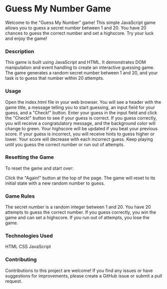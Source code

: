 # Guess My Number Game
<div>
  <p>Welcome to the "Guess My Number" game! This simple JavaScript game allows you to guess a secret number between 1 and 20. You have 20 chances to guess the correct number and set a highscore. Try your luck and enjoy the game!

<h3>Description</h3>
This game is built using JavaScript and HTML. It demonstrates DOM manipulation and event handling to create an interactive guessing game. The game generates a random secret number between 1 and 20, and your task is to guess that number within 20 attempts.

<h3>Usage</h3>
Open the index.html file in your web browser.
You will see a header with the game title, a message telling you to start guessing, an input field for your guess, and a "Check!" button.
Enter your guess in the input field and click the "Check!" button to see if your guess is correct.
If you guess correctly, you will receive a congratulatory message, and the background color will change to green.
Your highscore will be updated if you beat your previous score.
If your guess is incorrect, you will receive hints to guess higher or lower.
Your score will decrease with each incorrect guess.
Keep playing until you guess the correct number or run out of attempts.

<h3>Resetting the Game</h3>
To reset the game and start over:

Click the "Again!" button at the top of the page.
The game will reset to its initial state with a new random number to guess.
<h3>Game Rules</h3>

The secret number is a random integer between 1 and 20.
You have 20 attempts to guess the correct number.
If you guess correctly, you win the game and can set a highscore.
If you run out of attempts, you lose the game.
<h3>Technologies Used</h3>
HTML
CSS
JavaScript
<h3>Contributing</h3>
Contributions to this project are welcome! If you find any issues or have suggestions for improvements, please create a GitHub issue or submit a pull request.
</p>
</div>
